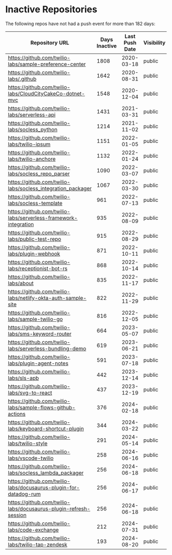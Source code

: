 # Inactive Repositories

The following repos have not had a push event for more than 182 days:

| Repository URL | Days Inactive | Last Push Date | Visibility |
| --- | --- | --- | --- |
| https://github.com/twilio-labs/sample-preference-center | 1808 | 2020-03-18 | public |
| https://github.com/twilio-labs/.github | 1642 | 2020-08-31 | public |
| https://github.com/twilio-labs/CloudCityCakeCo-dotnet-mvc | 1548 | 2020-12-04 | public |
| https://github.com/twilio-labs/serverless-api | 1431 | 2021-03-31 | public |
| https://github.com/twilio-labs/socless_python | 1214 | 2021-11-02 | public |
| https://github.com/twilio-labs/twilio-ipsum | 1151 | 2022-01-05 | public |
| https://github.com/twilio-labs/twilio-anchore | 1132 | 2022-01-24 | public |
| https://github.com/twilio-labs/socless_repo_parser | 1090 | 2022-03-07 | public |
| https://github.com/twilio-labs/socless_integration_packager | 1067 | 2022-03-30 | public |
| https://github.com/twilio-labs/socless-template | 961 | 2022-07-13 | public |
| https://github.com/twilio-labs/serverless-framework-integration | 935 | 2022-08-09 | public |
| https://github.com/twilio-labs/public-test-repo | 915 | 2022-08-29 | public |
| https://github.com/twilio-labs/plugin-webhook | 871 | 2022-10-11 | public |
| https://github.com/twilio-labs/receptionist-bot-rs | 868 | 2022-10-14 | public |
| https://github.com/twilio-labs/about | 835 | 2022-11-17 | public |
| https://github.com/twilio-labs/netlify-okta-auth-sample-site | 822 | 2022-11-29 | public |
| https://github.com/twilio-labs/sample-twilio-go | 816 | 2022-12-05 | public |
| https://github.com/twilio-labs/sms-keyword-router | 664 | 2023-05-07 | public |
| https://github.com/twilio-labs/serverless-bundling-demo | 619 | 2023-06-21 | public |
| https://github.com/twilio-labs/plugin-agent-notes | 591 | 2023-07-18 | public |
| https://github.com/twilio-labs/sls-apb | 442 | 2023-12-14 | public |
| https://github.com/twilio-labs/svg-to-react | 437 | 2023-12-19 | public |
| https://github.com/twilio-labs/sample-flows-github-actions | 376 | 2024-02-18 | public |
| https://github.com/twilio-labs/keyboard-shortcut-plugin | 344 | 2024-03-22 | public |
| https://github.com/twilio-labs/twilio-style | 291 | 2024-05-14 | public |
| https://github.com/twilio-labs/vscode-twilio | 258 | 2024-06-16 | public |
| https://github.com/twilio-labs/socless_lambda_packager | 256 | 2024-06-18 | public |
| https://github.com/twilio-labs/docusaurus-plugin-for-datadog-rum | 256 | 2024-06-17 | public |
| https://github.com/twilio-labs/docusaurus-plugin-refresh-session | 256 | 2024-06-18 | public |
| https://github.com/twilio-labs/code-exchange | 212 | 2024-07-31 | public |
| https://github.com/twilio-labs/twilio-tap-zendesk | 193 | 2024-08-20 | public |
